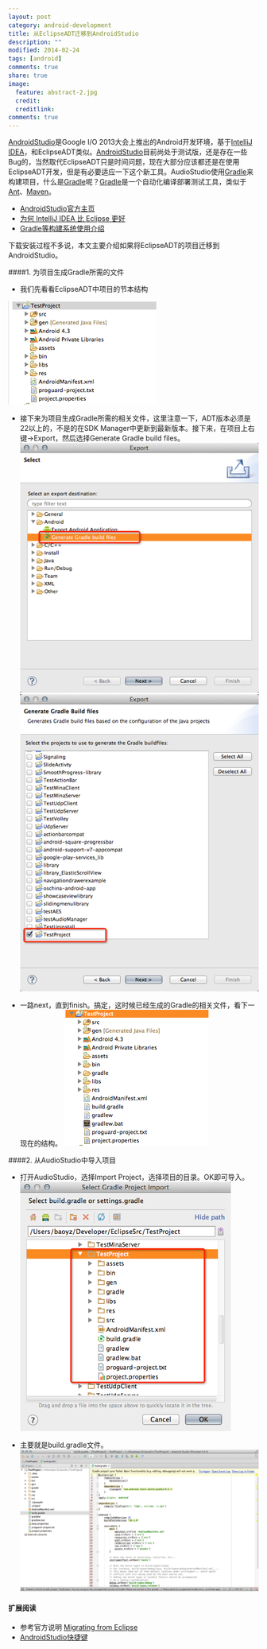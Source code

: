 ```yaml
---
layout: post
category: android-development
title: 从EclipseADT迁移到AndroidStudio
description: ""
modified: 2014-02-24
tags: [android]
comments: true
share: true
image:
  feature: abstract-2.jpg
  credit: 
  creditlink: 
comments: true
---
```

[AndroidStudio](http://developer.android.com/sdk/installing/studio.html#Revisions)是Google I/O 2013大会上推出的Android开发环境，基于[IntelliJ IDEA](http://www.jetbrains.com/idea/)，和EclipseADT类似。[AndroidStudio](http://developer.android.com/sdk/installing/studio.html#Revisions)目前尚处于测试版，还是存在一些Bug的，当然取代EclipseADT只是时间问题，现在大部分应该都还是在使用EclipseADT开发，但是有必要适应一下这个新工具。AudioStudio使用[Gradle](http://www.gradle.org/)来构建项目，什么是[Gradle](http://www.gradle.org/)呢？[Gradle](http://www.gradle.org/)是一个自动化编译部署测试工具，类似于[Ant](http://ant.apache.org/)、[Maven](http://maven.apache.org/)。

* [AndroidStudio官方主页](http://developer.android.com/sdk/installing/studio.html)
* [为何 IntelliJ IDEA 比 Eclipse 更好](http://www.oschina.net/news/26929/why-intellij-is-better-than-eclipse)
* [Gradle等构建系统使用介绍](http://www.ibm.com/developerworks/cn/opensource/os-cn-gradle/)

下载安装过程不多说，本文主要介绍如果将EclipseADT的项目迁移到AndroidStudio。

####1. 为项目生成Gradle所需的文件
* 我们先看看EclipseADT中项目的节本结构

![](https://github.com/baoyongzhang/test_pages/blob/gh-pages/image-4.png?raw=true)

* 接下来为项目生成Gradle所需的相关文件，这里注意一下，ADT版本必须是22以上的，不是的在SDK Manager中更新到最新版本。接下来，在项目上右键->Export，然后选择Generate Gradle build files。
![](https://github.com/baoyongzhang/test_pages/blob/gh-pages/image-3.png?raw=true)
![](https://github.com/baoyongzhang/test_pages/blob/gh-pages/image-5.png?raw=true)

* 一路next，直到finish。搞定，这时候已经生成的Gradle的相关文件，看下一现在的结构。
![](https://github.com/baoyongzhang/test_pages/blob/gh-pages/image-6.png?raw=true)

####2. 从AudioStudio中导入项目
* 打开AudioStudio，选择Import Project，选择项目的目录。OK即可导入。
![](https://github.com/baoyongzhang/test_pages/blob/gh-pages/image-7.png?raw=true)

* 主要就是build.gradle文件。
![](https://github.com/baoyongzhang/test_pages/blob/gh-pages/image-8.png?raw=true)

#### 扩展阅读
* 参考官方说明 [Migrating from Eclipse](http://developer.android.com/sdk/installing/migrate.html)
* [AndroidStudio快捷键](http://www.android-studio.org/index.php/docs/experience/142-androidstudio-shortcut-keys)
